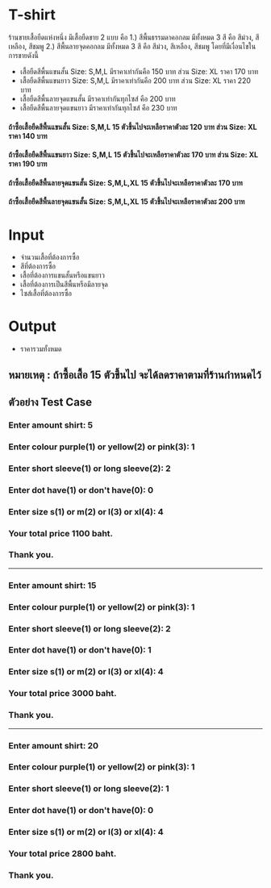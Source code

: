 # T-shirt 
ร้านขายเสื้อยืดแห่งหนึ่ง มีเสื้อยืดขาย 2 แบบ คือ 
1.) สีพื้นธรรมดาคอกลม มีทั้งหมด 3 สี คือ สีม่วง, สีเหลือง, สีชมพู 
2.) สีพื้นลายจุดคอกลม มีทั้งหมด 3 สี คือ สีม่วง, สีเหลือง, สีชมพู
โดยที่มีเงื่อนไขในการขายดังนี้ 
- เสื้อยืดสีพื้นแขนสั้น Size: S,M,L มีราคาเท่ากันคือ 150 บาท ส่วน Size: XL  ราคา 170 บาท
- เสื้อยืดสีพื้นแขนยาว Size: S,M,L มีราคาเท่ากันคือ 200 บาท ส่วน Size: XL  ราคา 220 บาท
- เสื้อยืดสีพื้นลายจุดแขนสั้น มีราคาเท่ากันทุกไซส์ คือ 200 บาท
- เสื้อยืดสีพื้นลายจุดแขนยาว มีราคาเท่ากันทุกไซส์ คือ 230 บาท
#### ถ้าซื้อเสื้อยืดสีพื้นแขนสั้น Size: S,M,L 15 ตัวขึ้นไปจะเหลือราคาตัวละ 120 บาท ส่วน Size: XL ราคา 140 บาท
#### ถ้าซื้อเสื้อยืดสีพื้นแขนยาว Size: S,M,L 15 ตัวขึ้นไปจะเหลือราคาตัวละ 170 บาท ส่วน Size: XL ราคา 190 บาท
#### ถ้าซื้อเสื้อยืดสีพื้นลายจุดแขนสั้น Size: S,M,L,XL 15 ตัวขึ้นไปจะเหลือราคาตัวละ 170 บาท
#### ถ้าซื้อเสื้อยืดสีพื้นลายจุดแขนสั้น Size: S,M,L,XL 15 ตัวขึ้นไปจะเหลือราคาตัวละ 200 บาท

# Input 
- จำนวนเสื้อที่ต้องการซื้อ
- สีที่ต้องการซื้อ
- เสื้อที่ต้องการแขนสั้นหรือแขนยาว
- เสื้อที่ต้องการเป็นสีพื้นหรือมีลายจุด
- ไซส์เสื้อที่ต้องการซื้อ

# Output
- ราคารวมทั้งหมด

## หมายเหตุ : ถ้าซื้อเสื้อ 15 ตัวขึ้นไป จะได้ลดราคาตามที่ร้านกำหนดไว้

## ตัวอย่าง Test Case 
### Enter amount shirt: 5
### Enter colour purple(1) or yellow(2) or pink(3): 1
### Enter short sleeve(1) or long sleeve(2): 2
### Enter dot have(1) or don't have(0): 0
### Enter size s(1) or m(2) or l(3) or xl(4): 4
### Your total price 1100 baht.
### Thank you.
--------------------------------------------------
### Enter amount shirt: 15
### Enter colour purple(1) or yellow(2) or pink(3): 1
### Enter short sleeve(1) or long sleeve(2): 2
### Enter dot have(1) or don't have(0): 1
### Enter size s(1) or m(2) or l(3) or xl(4): 4
### Your total price 3000 baht.
### Thank you.
--------------------------------------------------
### Enter amount shirt: 20
### Enter colour purple(1) or yellow(2) or pink(3): 1
### Enter short sleeve(1) or long sleeve(2): 1
### Enter dot have(1) or don't have(0): 0
### Enter size s(1) or m(2) or l(3) or xl(4): 4
### Your total price 2800 baht.
### Thank you.

